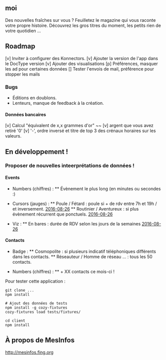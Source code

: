## moi

Des nouvelles fraîches sur vous ? Feuilletez le magazine qui vous raconte votre propre histoire. Découvrez les gros titres du moment, les petits rien de votre quotidien ...

## Roadmap

[v] Inviter à configurer des Konnectors.
[v] Ajouter la version de l'app dans le DocType version
[v] Ajouter des visualisations
[p] Préférences, masquer les ad pour certaines données
[] Tester l'envois de mail, préférence pour stopper les mails

### Bugs

* Éditions en doublons.
* Lenteurs, manque de feedback à la création.


#### Données bancaires

[v] Calcul "équivalent de x,x grammes d'or" ~~
[v] argent que vous avez retiré '0'
[v] '-', ordre inversé et titre de top 3 des crénaux horaires sur les valeurs.


## En développement !

### Proposer de nouvelles inteerprétations de données !

#### Events
* Numbers (chiffres) :
** Évènement le plus long (en minutes ou secondes :)

* Cursors (jauges) : 
** Poule / Fétard : poule si + de rdv entre 7h et 19h / et inversement. [2016-08-26](d7dc375e478879a3d86974af131352cdb3339104)
** Routinier / Aventureux : si plus évènement récurrent que ponctuels. [2016-08-26](d7dc375e478879a3d86974af131352cdb3339104)

* Viz :
** En bares : durée de RDV selon les jours de la semaines [2016-08-26](e266e0fee2a6b89272cd3ac8545541bd21e79aac)


#### Contacts

* Badge : 
** Cosmopolite : si plusieurs indicatif téléphoniques différents dans les contacts.
** Réseauteur / Homme de réseau ... : tous les 50 contacts.

* Numbers (chiffres) :
** + XX contacts ce mois-ci !



Pour tester cette application :
```
git clone ...
npm install

# Ajout des données de tests
npm install -g cozy-fixtures
cozy-fixtures load tests/fixtures/

cd client
npm install

```

## À propos de MesInfos

http://mesinfos.fing.org
